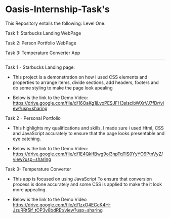 # Oasis-Internship-Task's

This Repository entails the following:
Level One:

Task 1: Starbucks Landing WebPage

Task 2: Person Portfolio WebPage

Task 3: Temperature Converter App

---------------------------------------------------------------------------------------------------------------------------------

Task 1 - Starbucks Landing page:

- This project is a demonstration on how i used CSS elements and properties to arrange items, divide sections, add headers, footers and do some styling to make the page look apealing

- Below is the link to the Demo Video:
https://drive.google.com/file/d/16OaKg1jLvoPESJFH3sIsclbWXrVJ7fDr/view?usp=sharing


Task 2 - Personal Portfolio

- This  highlights my qualifications and skills. I made sure i used Html, CSS and JavaScript accurately to ensure that the page looks presentable and eye catching.

- Below is the link to the Demo Video:
https://drive.google.com/file/d/1E4QkIfBwg9ol3hpTqTIS0YyYO9PtnVyZ/view?usp=sharing

Task 3- Temperature Converter

- This app is focused on using JavaScript To ensure that conversion process is done accurately and some CSS is applied to make the it look more appealing.

- Below is the link to the Demo Video
https://drive.google.com/file/d/1zxO4ECcK4H-JzuRRt5if_tOP3v8bdREt/view?usp=sharing

